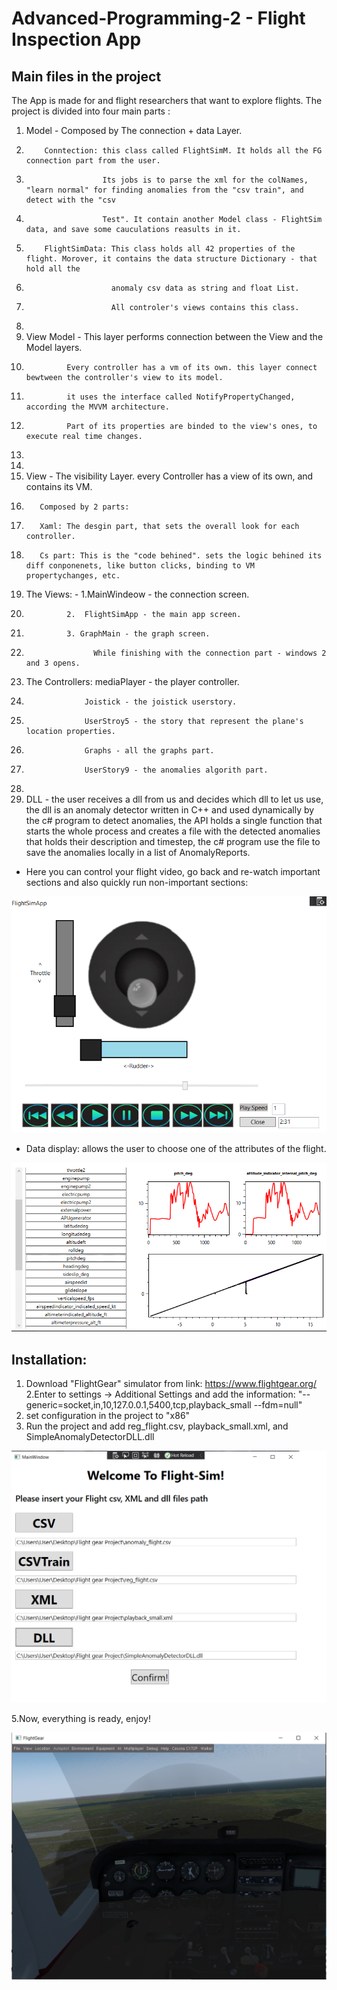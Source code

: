 # Advanced-Programming-2 - Flight Inspection App

## Main files in the project
The App is made for and flight researchers that want to explore flights.
The project is divided into four main parts : 
1. Model - Composed by The connection + data Layer.
2.         Conntection: this class called FlightSimM. It holds all the FG connection part from the user.
3.                      Its jobs is to parse the xml for the colNames, "learn normal" for finding anomalies from the "csv train", and detect with the "csv
4.                      Test". It contain another Model class - FlightSim data, and save some cauculations reasults in it.
5.         FlightSimData: This class holds all 42 properties of the flight. Morover, it contains the data structure Dictionary - that hold all the
6.                        anomaly csv data as string and float List.
7.                        All controler's views contains this class.
8.                         
9. View Model -  This layer performs connection between the View and the Model layers. 
10.              Every controller has a vm of its own. this layer connect bewtween the controller's view to its model.
11.              it uses the interface called NotifyPropertyChanged, according the MVVM architecture.
12.              Part of its properties are binded to the view's ones, to execute real time changes.
13.              
14.              
15. View - The visibility Layer. every Controller has a view of its own, and contains its VM.
16.        Composed by 2 parts:
17.        Xaml: The desgin part, that sets the overall look for each controller.
18.        Cs part: This is the "code behined". sets the logic behined its diff conponenets, like button clicks, binding to VM propertychanges, etc.
           
19. The Views: - 1.MainWindeow - the connection screen.
20.              2.  FlightSimApp - the main app screen.
21.              3. GraphMain - the graph screen.

22.                    While finishing with the connection part - windows 2 and 3 opens.
                     
23. The Controllers: mediaPlayer - the player controller.
24.                  Joistick - the joistick userstory.
25.                  UserStroy5 - the story that represent the plane's location properties.
26.                  Graphs - all the graphs part.
27.                  UserStory9 - the anomalies algorith part.
28.                      
29. DLL - the user receives a dll from us and decides which dll to let us use, the dll is an anomaly detector written in C++ and used dynamically by the c# program to detect anomalies, the API holds a single function that starts the whole process and creates a file with the detected anomalies that holds their description and timestep, the c# program use the file to save the anomalies locally in a list of AnomalyReports.




- Here you can control your flight video, go back and re-watch important sections and also quickly run non-important sections:


![pj3](https://github.com/HarelMeir/Flight-Sim/blob/master/controllers/images/3.png)

- Data display: allows the user to choose one of the attributes of the flight. 


![pj2](https://github.com/HarelMeir/Flight-Sim/blob/master/controllers/images/2.png)


## Installation:

1. Download "FlightGear" simulator from link: https://www.flightgear.org/
2.Enter to settings -> Additional Settings and add the information:
"--generic=socket,in,10,127.0.0.1,5400,tcp,playback_small
--fdm=null"
3. set configuration in the project to "x86"
4. Run the project and add reg_flight.csv, playback_small.xml, and SimpleAnomalyDetectorDLL.dll

 ![pj1](https://github.com/HarelMeir/Flight-Sim/blob/master/controllers/images/1.png)
 
5.Now, everything is ready, enjoy!

 ![pj5](https://github.com/HarelMeir/Flight-Sim/blob/master/controllers/images/5.png)






